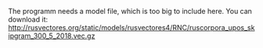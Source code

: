 The programm needs a model file, which is too big to include here. You can download it:
http://rusvectores.org/static/models/rusvectores4/RNC/ruscorpora_upos_skipgram_300_5_2018.vec.gz